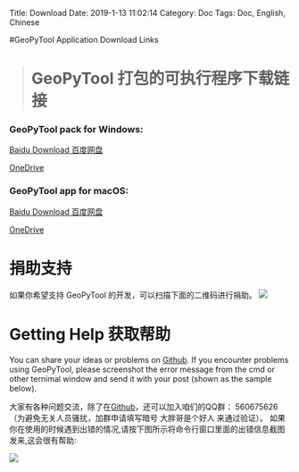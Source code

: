 Title: Download
Date: 2019-1-13 11:02:14
Category: Doc
Tags: Doc, English, Chinese

#GeoPyTool Application Download Links
># GeoPyTool 打包的可执行程序下载链接


### GeoPyTool pack for Windows:
[Baidu Download 百度网盘](https://pan.baidu.com/s/1orrXwPam_nS7WvdWhDOtiw)

[OneDrive](https://1drv.ms/u/s!AnIw_Lqr4g5tgTG4UU04d2IbBdGh)




### GeoPyTool app for macOS:
[Baidu Download 百度网盘](https://pan.baidu.com/s/18sgEQlGVUVX-Ko86DoxPHw)

[OneDrive](https://1drv.ms/u/s!AnIw_Lqr4g5tgTILXh-J2igEU1Nh)





# 捐助支持

如果你希望支持 GeoPyTool 的开发，可以扫描下面的二维码进行捐助。
![](https://raw.githubusercontent.com/GeoPyTool/GeoPyTool/master/img/WeChatQrCode.png)


# Getting Help 获取帮助


You can share your ideas or problems on [Github](https://github.com/GeoPyTool/GeoPyTool/issues).
If you encounter problems using GeoPyTool, please screenshot the error message from the cmd or other ternimal window and send it with your post (shown as the sample below).

大家有各种问题交流，除了在[Github](https://github.com/GeoPyTool/GeoPyTool/issues)，还可以加入咱们的QQ群： 560675626 （为避免无关人员骚扰，加群申请填写暗号 大胖哥是个好人 来通过验证）。
如果你在使用的时候遇到出错的情况,请按下图所示将命令行窗口里面的出错信息截图发来,这会很有帮助:

![](https://raw.githubusercontent.com/GeoPyTool/GeoPyTool/master/imgHowToAskForHelp.png)